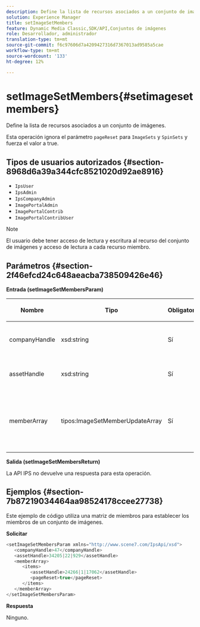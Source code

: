 ```yaml
---
description: Define la lista de recursos asociados a un conjunto de imágenes.
solution: Experience Manager
title: setImageSetMembers
feature: Dynamic Media Classic,SDK/API,Conjuntos de imágenes
role: Desarrollador, administrador
translation-type: tm+mt
source-git-commit: f6c97606d7a4209427316d7367013ad9585a5cae
workflow-type: tm+mt
source-wordcount: '133'
ht-degree: 12%

---
```



# setImageSetMembers{#setimagesetmembers}

Define la lista de recursos asociados a un conjunto de imágenes.

Esta operación ignora el parámetro `pageReset` para `ImageSets` y `SpinSets` y fuerza el valor a true.

## Tipos de usuarios autorizados {#section-8968d6a39a344cfc8521020d92ae8916}

* `IpsUser`
* `IpsAdmin`
* `IpsCompanyAdmin`
* `ImagePortalAdmin`
* `ImagePortalContrib`
* `ImagePortalContribUser`

>[!NOTE]
>
>El usuario debe tener acceso de lectura y escritura al recurso del conjunto de imágenes y acceso de lectura a cada recurso miembro.

## Parámetros {#section-2f46efcd24c648aeacba738509426e46}

**Entrada (setImageSetMembersParam)**

<table id="table_0CBBB65BCEFD4125A4069A080DFC873A"> 
 <thead> 
  <tr> 
   <th colname="col1" class="entry"> <p>Nombre </p> </th> 
   <th colname="col2" class="entry"> <p>Tipo </p> </th> 
   <th colname="col3" class="entry"> <p>Obligatorio </p> </th> 
   <th colname="col4" class="entry"> <p>Descripción </p> </th> 
  </tr> 
 </thead>
 <tbody> 
  <tr> 
   <td colname="col1"> <p><span class="codeph"> <span class="varname"> companyHandle</span> </span> </p> </td> 
   <td colname="col2"> <p><span class="codeph"> xsd:string</span> </p> </td> 
   <td colname="col3"> <p>Sí </p> </td> 
   <td colname="col4"> <p>Identificador de la empresa. </p> </td> 
  </tr> 
  <tr> 
   <td colname="col1"> <span class="codeph"> <span class="varname"> assetHandle</span> </span> </td> 
   <td colname="col2"> <span class="codeph"> xsd:string</span> </td> 
   <td colname="col3"> Sí </td> 
   <td colname="col4"> Controlador del conjunto de imágenes. </td> 
  </tr> 
  <tr> 
   <td colname="col1"> <span class="codeph"> <span class="varname"> memberArray</span> </span> </td> 
   <td colname="col2"> <span class="codeph"> tipos:ImageSetMemberUpdateArray</span> </td> 
   <td colname="col3"> Sí </td> 
   <td colname="col4"> Matriz de miembros de recursos que pertenecen al conjunto de imágenes. </td> 
  </tr> 
 </tbody> 
</table>

**Salida (setImageSetMembersReturn)**

La API IPS no devuelve una respuesta para esta operación.

## Ejemplos {#section-7b87219034464aa98524178ccee27738}

Este ejemplo de código utiliza una matriz de miembros para establecer los miembros de un conjunto de imágenes.

**Solicitar**

```java
<setImageSetMembersParam xmlns="http://www.scene7.com/IpsApi/xsd">
   <companyHandle>47</companyHandle>
   <assetHandle>34205|22|929</assetHandle>
   <memberArray>
      <items>
         <assetHandle>24266|1|17062</assetHandle>
         <pageReset>true</pageReset>
      </items>
   </memberArray>
</setImageSetMembersParam>
```

**Respuesta**

Ninguno.

